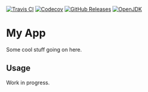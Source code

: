 [![Travis CI](https://img.shields.io/travis/com/hendraanggrian/app)](https://www.travis-ci.com/github/hendraanggrian/app/)
[![Codecov](https://img.shields.io/codecov/c/github/hendraanggrian/app)](https://app.codecov.io/gh/hendraanggrian/app/)
[![GitHub Releases](https://img.shields.io/github/release/hendraanggrian/app)](https://github.com/hendraanggrian/app/releases/)
[![OpenJDK](https://img.shields.io/badge/jdk-1.8+-informational)](https://openjdk.java.net/projects/jdk8/)

# My App

Some cool stuff going on here.

## Usage

Work in progress.
